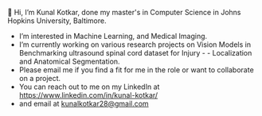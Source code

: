 👋 Hi, I’m Kunal Kotkar, done my master's in Computer Science in Johns Hopkins University, Baltimore.
 - I’m interested in Machine Learning, and Medical Imaging.
 - I’m currently working on various research projects on Vision Models in Benchmarking ultrasound spinal cord dataset for Injury - - Localization and Anatomical Segmentation.
 - Please email me if you find a fit for me in the role or want to collaborate on a project.
 - You can reach out to me on my LinkedIn at https://www.linkedin.com/in/kunal-kotkar/
 - and email at kunalkotkar28@gmail.com